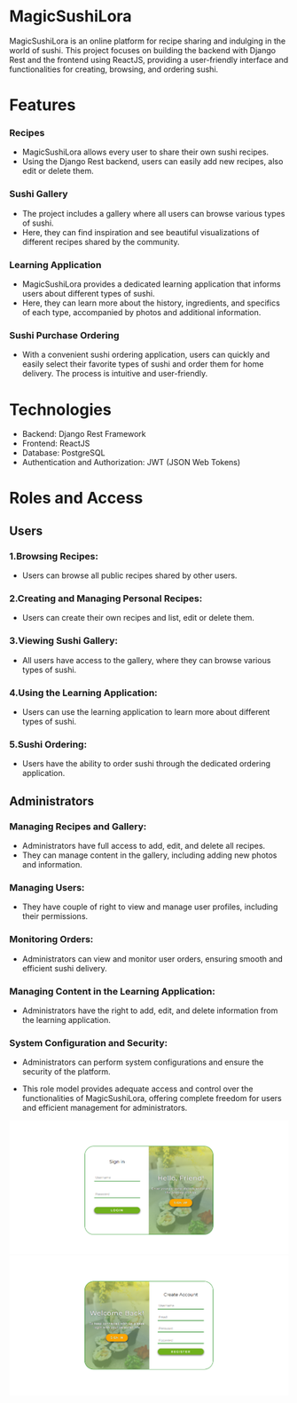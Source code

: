 # MagicSushiLora
 

 MagicSushiLora is an online platform for recipe sharing and indulging in the world of sushi. This project focuses on building the backend with Django Rest and the frontend using ReactJS, providing a user-friendly interface and functionalities for creating, browsing, and ordering sushi.

# Features
### Recipes
- MagicSushiLora allows every user to share their own sushi recipes. 
- Using the Django Rest backend, users can easily add new recipes, also edit or delete them.

### Sushi Gallery
- The project includes a gallery where all users can browse various types of sushi. 
- Here, they can find inspiration and see beautiful visualizations of different recipes shared by the community.

### Learning Application
- MagicSushiLora provides a dedicated learning application that informs users about different types of sushi. 
- Here, they can learn more about the history, ingredients, and specifics of each type, accompanied by photos and additional information.

### Sushi Purchase Ordering
- With a convenient sushi ordering application, users can quickly and easily select their favorite types of sushi and order them for home delivery. The process is intuitive and user-friendly.

# Technologies
- Backend: Django Rest Framework
- Frontend: ReactJS
- Database: PostgreSQL
- Authentication and Authorization: JWT (JSON Web Tokens)

# Roles and Access
## Users
### 1.Browsing Recipes:
- Users can browse all public recipes shared by other users.

### 2.Creating and Managing Personal Recipes:
- Users can create their own recipes and list, edit or delete them.

### 3.Viewing Sushi Gallery:
- All users have access to the gallery, where they can browse various types of sushi.

### 4.Using the Learning Application:
- Users can use the learning application to learn more about different types of sushi.

### 5.Sushi Ordering:
- Users have the ability to order sushi through the dedicated ordering application.

## Administrators
### Managing Recipes and Gallery:
- Administrators have full access to add, edit, and delete all recipes.
- They can manage content in the gallery, including adding new photos and information.

### Managing Users:
- They have couple of right to view and manage user profiles, including their permissions.

### Monitoring Orders:
- Administrators can view and monitor user orders, ensuring smooth and efficient sushi delivery.

### Managing Content in the Learning Application:
- Administrators have the right to add, edit, and delete information from the learning application.

### System Configuration and Security:
- Administrators can perform system configurations and ensure the security of the platform.

- This role model provides adequate access and control over the functionalities of MagicSushiLora, offering complete freedom for users and efficient management for administrators.

![Sign in](./MagicSushiLoraReact/public/screenshots/Screenshot%202024-01-30%20100847.png)
![Sign up](./MagicSushiLoraReact/public/screenshots/Screenshot%202024-01-30%20101229.png)